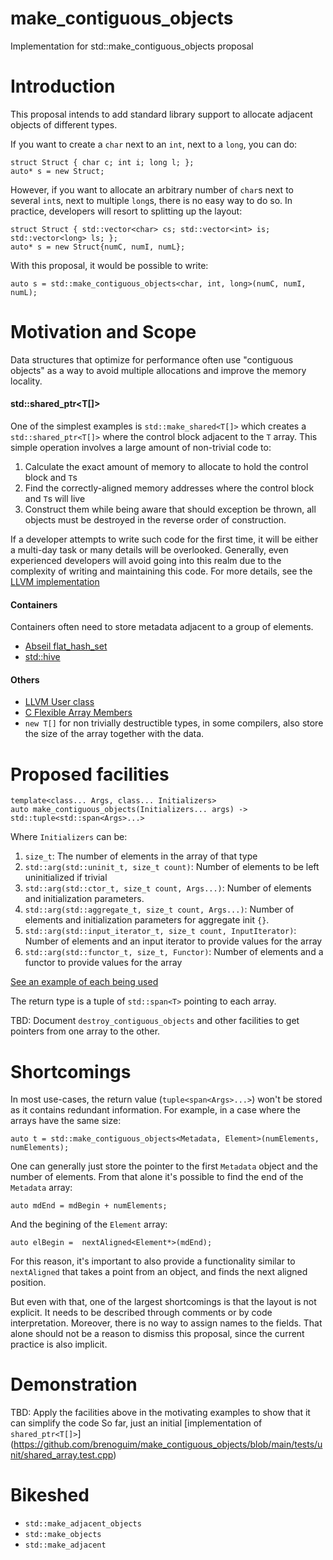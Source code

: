 # make_contiguous_objects
Implementation for std::make_contiguous_objects proposal


# Introduction

This proposal intends to add standard library support to allocate adjacent objects of different types.

If you want to create a `char` next to an `int`, next to a `long`, you can do:
```
struct Struct { char c; int i; long l; };
auto* s = new Struct;
```

However, if you want to allocate an arbitrary number of `char`s next to several `int`s, next to multiple `long`s, there is no easy way to do so.
In practice, developers will resort to splitting up the layout:

```
struct Struct { std::vector<char> cs; std::vector<int> is; std::vector<long> ls; };
auto* s = new Struct{numC, numI, numL};
```

With this proposal, it would be possible to write:
```
auto s = std::make_contiguous_objects<char, int, long>(numC, numI, numL);
```

# Motivation and Scope

Data structures that optimize for performance often use "contiguous objects" as a way to avoid multiple allocations and improve the memory locality.

#### std::shared_ptr<T[]>
One of the simplest examples is `std::make_shared<T[]>` which creates a `std::shared_ptr<T[]>` where the control block adjacent to the `T` array.
This simple operation involves a large amount of non-trivial code to:
1. Calculate the exact amount of memory to allocate to hold the control block and `T`s
2. Find the correctly-aligned memory addresses where the control block and  `T`s will live
3. Construct them while being aware that should exception be thrown, all objects must be destroyed in the reverse order of construction.

If a developer attempts to write such code for the first time, it will be either a multi-day task or many details will be overlooked.
Generally, even experienced developers will avoid going into this realm due to the complexity of writing and maintaining this code.
For more details, see the [LLVM implementation](https://github.com/llvm/llvm-project/blob/2f887c9a760dfdffa584ce84361912fe122ad79f/libcxx/include/__memory/shared_ptr.h#L1139)

#### Containers

Containers often need to store metadata adjacent to a group of elements.

- [Abseil flat_hash_set](https://github.com/abseil/abseil-cpp/blob/d8933b836b1e1aac982b1dd42cc6ac1343a878d5/absl/container/internal/raw_hash_set.h#L1342)
- [std::hive](https://github.com/mattreecebentley/plf_hive/blob/8c2bf6d9606df1d76900751ffffc472e994b529b/plf_hive.h#L174)

#### Others

- [LLVM User class](https://github.com/llvm/llvm-project/blob/1597e5e6932b944c2c382a138e76b757da56b200/llvm/include/llvm/IR/User.h#L63)
- [C Flexible Array Members](https://en.wikipedia.org/wiki/Flexible_array_member)
- `new T[]` for non trivially destructible types, in some compilers, also store the size of the array together with the data.

# Proposed facilities

```
template<class... Args, class... Initializers>
auto make_contiguous_objects(Initializers... args) -> std::tuple<std::span<Args>...>
```
Where `Initializers` can be:

1. `size_t`: The number of elements in the array of that type
2. `std::arg(std::uninit_t, size_t count)`: Number of elements to be left uninitialized if trivial
3. `std::arg(std::ctor_t, size_t count, Args...)`: Number of elements and initialization parameters.
4. `std::arg(std::aggregate_t, size_t count, Args...)`: Number of elements and initialization parameters for aggregate init `{}`.
5. `std::arg(std::input_iterator_t, size_t count, InputIterator)`: Number of elements and an input iterator to provide values for the array
6. `std::arg(std::functor_t, size_t, Functor)`: Number of elements and a functor to provide values for the array

[See an example of each being used](https://github.com/brenoguim/make_contiguous_objects/blob/6bbd8ca8f6f4fb5e5c21fb3d1b5442d1dd2a8978/tests/unit/basic.test.cpp#L91)

The return type is a tuple of `std::span<T>` pointing to each array.

TBD: Document `destroy_contiguous_objects` and other facilities to get pointers from one array to the other.

# Shortcomings

In most use-cases, the return value (`tuple<span<Args>...>`) won't be stored as it contains redundant information.
For example, in a case where the arrays have the same size:
```
auto t = std::make_contiguous_objects<Metadata, Element>(numElements, numElements);
```

One can generally just store the pointer to the first `Metadata` object and the number of elements.
From that alone it's possible to find the end of the `Metadata` array:
```
auto mdEnd = mdBegin + numElements;
```

And the begining of the `Element` array:
```
auto elBegin =  nextAligned<Element*>(mdEnd);
```
For this reason, it's important to also provide a functionality similar to `nextAligned` that takes a point from an object, and finds the next aligned position.

But even with that, one of the largest shortcomings is that the layout is not explicit. It needs to be described through comments or by code interpretation.
Moreover, there is no way to assign names to the fields.
That alone should not be a reason to dismiss this proposal, since the current practice is also implicit.

# Demonstration

TBD: Apply the facilities above in the motivating examples to show that it can simplify the code
So far, just an initial [implementation of `shared_ptr<T[]>`] (https://github.com/brenoguim/make_contiguous_objects/blob/main/tests/unit/shared_array.test.cpp)

# Bikeshed

- `std::make_adjacent_objects`
- `std::make_objects`
- `std::make_adjacent`

